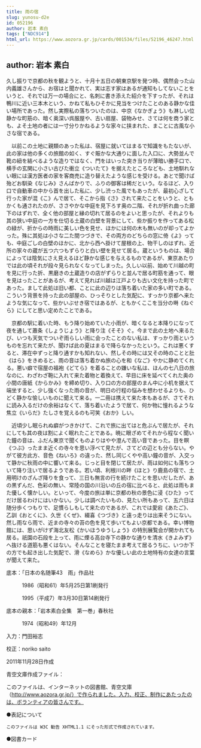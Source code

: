 ```yaml
---
title: 雨の宿
slug: yunosu-d2e
id: 052196
author: 岩本 素白
tags: ["NDC914"]
html_url: https://www.aozora.gr.jp/cards/001534/files/52196_46247.html
---
```


## author: 岩本 素白

久し振りで京都の秋を観ようと、十月十五日の朝東京駅を発つ時、偶然会った山内義雄さんから、お宿はと聞かれて、実は志す家はあるが通知もしてないことをいうと、それでは万一の場合にと、名刺に書き添えた紹介を下すったが、それは鴨川に近い三本木という、かねて私もひそかに見当をつけたことのある静かな佳い場所であった。然し実際私の落ちついたのは、中京《なかぎょう》も淋しい位静かな町筋の、暗く奥深い呉服屋や、古い扇屋、袋物みせ、さては何を商う家とも、よそ土地の者には一寸分りかねるような家々に挟まれた、まことに古風な小さな宿である。

　以前この土地に親類のあった私は、宿屋に就いてはまるで知識をもたないが、此の家は他の多くの旅館の如く、すぐ賑かな大通りに面した入口に、大勢並んで靴の紐を結べるような造りではなく、門をはいった突き当りが薄暗い勝手口で、横手の玄関に小さい古びた衝立《ついたて》を据えたところなども、土地馴れない眼には漢方医者の家を客商売に造り替えたような感じを受ける。あとで聞けば殆どお馴染《なじみ》さんばかりで、ふりの御客は稀だという。なるほど、入り口で自動車の中から首を出した私に、少し渋った風でもあったが、最初心ざして行った家が混《こ》んで居て、そこから指《さ》されて来たことをいうと、ともかくも通されたのが、ささやかな中庭を見下ろす奥の二階、それが折れ曲った廊下のはずれで、全く他の部屋と縁の切れて居るのをよいと思ったが、それよりも其の狭い中庭の一方を仕切る土蔵の白壁を背景にして、些か振りを作ってある松の緑が、折からの時雨に美しい色を見せ、ほかには何の木も無いのが却ってよかった。殊に其処は小さな二た間つづきで、その両方のどちらの窓に倚《よ》っても、中庭ごしの白壁のほかに、北から西へ掛けて屋根の上、物干しのはずれ、近所の家々の蔵が五つ六つもずらりと白い壁を見せて居る。蔵というものは、場合によっては陰気にさえ見えるほど静かな感じを与えるものであるが、東京あたりでは此の頃それが段々見られなくなってしまった。久しい以前、始めて川越の町を見に行った折、黒磨きの土蔵造りの店がずらりと並んで居る町筋を通って、眼を見はったことがあるが、考えて見れば川越は江戸よりも古い文化を持った町であった。まして此処は旧い都、ことに此の辺りは落ち着いた家の多い町である。こういう背景を持った此の部屋の、ひっそりとした気配に、すっかり京都へ来たような気になって、些かいぶせき宿ではあるが、ともかくここを当分の塒《ねぐら》にしてと思い定めたことである。

　京都の駅に着いた時、もう降り始めていた小雨が、暗くなると本降りになって夜を通して蕭条《しょうじょう》と降り注《そそ》ぐ。今まで此の土地へ来るたび、いつも天気でついぞ雨らしい雨に会ったことのない私は、すっかり雨というものを忘れて来たが、聞けば此の夏はまるで降らなかったという。これは悪くすると、滞在中ずっと降り通すかも知れない、然しその時には又その時のことと肚《はら》をきめると、雨の音は落ち着かぬ旅の心を和《なご》やかに静めてくれる。悪い癖で宿屋の褞袍《どてら》を着ることの嫌いな私は、ほんの七八日の旅なのに、わざわざ鞄に入れて来た着物と着換えて、早目に床を延べてくれた奥の小間の唐紙《からかみ》を締め切り、入り口の方の部屋のまん中に小机を据えて端坐すると、少し強くなった雨の音が、明日の行程の悩みを想わせるよりも、ひどく静かな愉しいものに聞えて来る。一二冊は携えて来た本もあるが、さてそれに読み入るだけの余裕はなくて、落ち着いたようで居て、何か物に憧れるような焦立《いらだ》たしさを覚えるのも可笑《おか》しい。

　近頃少し眠られぬ癖がつきかけて、これで旅に出てはと危ぶんで居たが、それにしても其の夜は割によく眠れたことである。暁に眼ざめてそれから程なく聞いた鐘の音は、ふだん東京で聞くものよりはやや澄んで高い音であった。目を瞑《つぶ》ったまま近くの寺々を思い浮べて見たが、さてどの辺とも分らない。やがて彼方此方、音色《ねいろ》の違った、然し同じくやや高い鐘の音が、入交って静かに秋雨の中に響いて来る。じっと目を閉じて居たが、雨は如何にも落ちついて降り注いで居るようである。若い頃、利根川の畔《ほと》り鹿島の宿で、土用明けのざんざ降りを食って、三日も無言の行を続けたことを思いだしたが、あの黒ずんだ、色彩の無い、常陸の国の川沿いの丘の宿に比べると、此処は雨もまた優しく懐かしい。といって、今度の旅は単に京都の秋の景色に浸《ひた》ってだけ居るわけにはいかない。少しは調べたいもの、見たい所もあって、五六日は随分歩くつもりで、足慣らしもして来たのであるが、これでは愛宕《あたご》、乙訓《おとくに》、久世《くぜ》、綴喜《つづき》と遠っ走りは出来そうにない。然し雨なら雨で、近まの寺々の苔の色を見て歩いてもよい京都である。幸い博物館には、思いがけず海北友松《かいほうゆうしょう》の特別展覧会が開かれても居る。祇園の石段を上って、雨に煙る高台寺下の静かな通りを清水《きよみず》へ抜ける道筋も悪くはない。そんなことを寝たまま考えて居るうちに、いつか下の方でも起き出した気配で、滑《なめら》かな優しい此の土地特有の女達の言葉が聞えて来た。













底本：「日本の名随筆43　雨」作品社

　　　1986（昭和61）年5月25日第1刷発行

　　　1995（平成7）年3月30日第14刷発行

底本の親本：「岩本素白全集　第一巻」春秋社

　　　1974（昭和49）年12月

入力：門田裕志

校正：noriko saito

2011年11月28日作成

青空文庫作成ファイル：

このファイルは、インターネットの図書館、青空文庫（http://www.aozora.gr.jp/）で作られました。入力、校正、制作にあたったのは、ボランティアの皆さんです。











●表記について


	このファイルは W3C 勧告 XHTML1.1 にそった形式で作成されています。







●図書カード